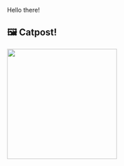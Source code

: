 Hello there!



## 🖼️ Catpost!

<sub>
    <img src="https://cdn2.thecatapi.com/images/btd.jpg" height="256">
</sub>

